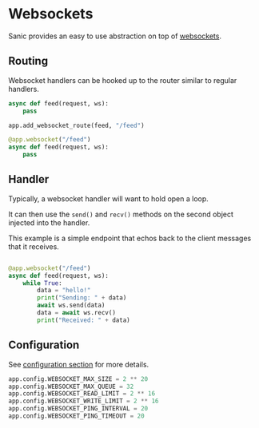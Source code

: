# Websockets

Sanic provides an easy to use abstraction on top of [websockets](https://websockets.readthedocs.io/en/stable/).


## Routing

<!-- panels:start -->
<!-- div:left-panel -->
Websocket handlers can be hooked up to the router similar to regular handlers.
<!-- div:right-panel -->
```python
async def feed(request, ws):
    pass

app.add_websocket_route(feed, "/feed")
```
```python
@app.websocket("/feed")
async def feed(request, ws):
    pass
```
<!-- panels:end -->

## Handler


<!-- panels:start -->
<!-- div:left-panel -->
Typically, a websocket handler will want to hold open a loop.

It can then use the `send()` and `recv()` methods on the second object injected into the handler.

This example is a simple endpoint that echos back to the client messages that it receives.
<!-- div:right-panel -->
```python

@app.websocket("/feed")
async def feed(request, ws):
    while True:
        data = "hello!"
        print("Sending: " + data)
        await ws.send(data)
        data = await ws.recv()
        print("Received: " + data)
```
<!-- panels:end -->
## Configuration

See [configuration section](/deployment/configuration.md) for more details.
```python
app.config.WEBSOCKET_MAX_SIZE = 2 ** 20
app.config.WEBSOCKET_MAX_QUEUE = 32
app.config.WEBSOCKET_READ_LIMIT = 2 ** 16
app.config.WEBSOCKET_WRITE_LIMIT = 2 ** 16
app.config.WEBSOCKET_PING_INTERVAL = 20
app.config.WEBSOCKET_PING_TIMEOUT = 20
```

